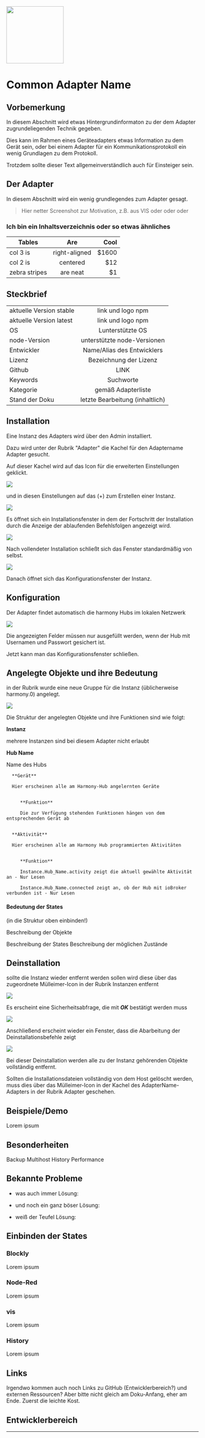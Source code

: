 <img src="media/Adaptericon.png" width=150 hight=150 />

# Common Adapter Name

## Vorbemerkung
In diesem Abschnitt wird etwas Hintergrundinformaton zu der dem Adapter zugrundeliegenden
Technik gegeben.

Dies kann im Rahmen eines Geräteadapters etwas Information zu dem Gerät sein, oder bei 
einem Adapter für ein Kommunikationsprotokoll ein wenig Grundlagen zu dem Protokoll.

Trotzdem sollte dieser Text allgemeinverständlich auch für Einsteiger sein.


## Der Adapter

In diesem Abschnitt wird ein wenig grundlegendes zum Adapter gesagt.


> Hier netter Screenshot zur Motivation, z.B. aus VIS oder oder oder


### Ich bin ein Inhaltsverzeichnis oder so etwas ähnliches
| Tables        | Are           | Cool  |
| ------------- |:-------------:| -----:|
| col 3 is      | right-aligned | $1600 |
| col 2 is      | centered      |   $12 |
| zebra stripes | are neat      |    $1 |


## Steckbrief
|  |  |
| --- | :---: |
| aktuelle Version stable| link und logo npm |
| aktuelle Version latest | link und logo npm      |
| OS| Lunterstützte OS |
| node-Version | unterstützte node-Versionen |
| Entwickler | Name/Alias des Entwicklers |
| Lizenz | Bezeichnung der Lizenz |
| Github | LINK |
| Keywords | Suchworte |
| Kategorie | gemäß Adapterliste |
| Stand der Doku | letzte Bearbeitung (inhaltlich) |


## Installation

Eine Instanz des Adapters wird über den Admin installiert.

Dazu wird unter der Rubrik "Adapter" die Kachel für den Adaptername Adapter gesucht.

Auf dieser Kachel wird auf das Icon für die erweiterten Einstellungen geklickt.

<img src="media/adapter_AdapterName_install_01.png">

und in diesen Einstellungen auf das (+) zum Erstellen einer Instanz.

<img src="media/adapter_AdapterName_install_02.png">

Es öffnet sich ein Installationsfenster in dem der Fortschritt der Installation
durch die Anzeige der ablaufenden Befehlsfolgen angezeigt wird.

<img src="media/adapter_AdapterName_install_03.png">

Nach vollendeter Installation schließt sich das Fenster standardmäßig von selbst.

<img src="media/adapter_AdapterName_install_04.png">


Danach öffnet sich das Konfigurationsfenster der Instanz.

##  Konfiguration

Der Adapter findet automatisch die harmony Hubs im lokalen Netzwerk

<img src="media/adapter_AdapterName_config_01.png">

Die angezeigten Felder müssen nur ausgefüllt werden, wenn der Hub mit Usernamen und
Passwort gesichert ist.

Jetzt kann man das Konfigurationsfenster schließen.




## Angelegte Objekte und ihre Bedeutung

in der Rubrik wurde eine neue Gruppe für die Instanz (üblicherweise harmony.0) angelegt.

<img src="media/adapter_AdapterName_objects_01.png">

Die Struktur der angelegten Objekte und ihre Funktionen sind wie folgt:

**Instanz**

mehrere Instanzen sind bei diesem Adapter nicht erlaubt


   **Hub Name**
   
   Name des Hubs
   
   
      **Gerät**
      
      Hier erscheinen alle am Harmony-Hub angelernten Geräte
      
         
         **Funktion**
         
         Die zur Verfügung stehenden Funktionen hängen von dem entsprechenden Gerät ab
         
      
      **Aktivität**
      
      Hier erscheinen alle am Harmony Hub programmierten Aktivitäten
      
      
         **Funktion**
         
         Instance.Hub_Name.activity zeigt die aktuell gewählte Aktivität an - Nur Lesen
         
         Instance.Hub_Name.connected zeigt an, ob der Hub mit ioBroker verbunden ist - Nur Lesen





#### Bedeutung der States
(in die Struktur oben einbinden!)

Beschreibung der Objekte

Beschreibung der States
 Beschreibung der möglichen Zustände



## Deinstallation
sollte die Instanz wieder entfernt werden sollen wird diese über das zugeordnete Mülleimer-Icon 
in der Rubrik Instanzen entfernt

<img src="media/adapter_AdapterName_delete_01.png">

Es erscheint eine Sicherheitsabfrage, die mit ***OK*** bestätigt werden muss

<img src="media/adapter_AdapterName_delete_02.png">

Anschließend erscheint wieder ein Fenster, dass die Abarbeitung der Deinstallationsbefehle zeigt

<img src="media/adapter_AdapterName_delete_03.png">

Bei dieser Deinstallation werden alle zu der Instanz gehörenden Objekte vollständig entfernt.

Sollten die Installationsdateien vollständig von dem Host gelöscht werden, muss dies über das Mülleimer-Icon 
in der Kachel des AdapterName-Adapters in der Rubrik Adapter geschehen.





## Beispiele/Demo
Lorem ipsum


## Besonderheiten
Backup
Multihost
History
Performance


## Bekannte Probleme

* was auch immer
  Lösung:

* und noch ein ganz böser
  Lösung:

* weiß der Teufel
  Lösung:



## Einbinden der States

### Blockly
Lorem ipsum

### Node-Red
Lorem ipsum

### vis
Lorem ipsum

### History
Lorem ipsum


## Links
Irgendwo kommen auch noch Links zu GitHub (Entwicklerbereich?) und
externen Ressourcen? Aber bitte nicht gleich am Doku-Anfang, eher am Ende.
Zuerst die leichte Kost.



## Entwicklerbereich


----------


